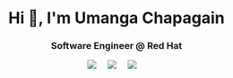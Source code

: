 <h1 align="center">Hi 👋, I'm Umanga Chapagain</h1>
<h3 align="center">Software Engineer @ Red Hat</h3>


<p align="center">
  <a href="https://www.linkedin.com/in/umangachapagain/"><img src="https://img.shields.io/badge/linkedin-%230077B5.svg?&style=for-the-badge&logo=linkedin&logoColor=white" /></a>&nbsp;&nbsp;&nbsp;&nbsp;
  <a href="https://twitter.com/umangach"><img src="https://img.shields.io/badge/twitter-%231DA1F2.svg?&style=for-the-badge&logo=twitter&logoColor=white" /></a>&nbsp;&nbsp;&nbsp;&nbsp;
  <a href="https://www.umangachapagain.com.np"><img src="https://img.shields.io/badge/Website-https%3A%2F%2Fwww.umangachapagain.com.np-blue" /></a>&nbsp;&nbsp;&nbsp;&nbsp;   
  </a>
</p>
